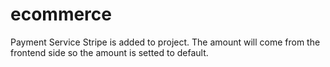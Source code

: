 # ecommerce
Payment Service Stripe is added to project. The amount will come from the frontend side so the amount is setted to default.
